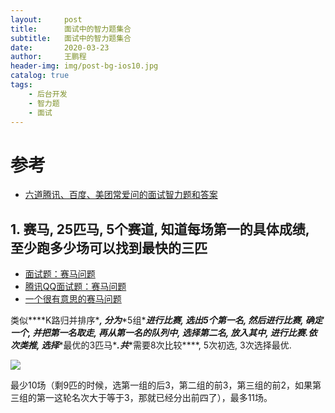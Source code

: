 ```yaml
---
layout:     post
title:      面试中的智力题集合
subtitle:   面试中的智力题集合
date:       2020-03-23
author:     王鹏程
header-img: img/post-bg-ios10.jpg
catalog: true
tags:
    - 后台开发
    - 智力题
    - 面试
---
```






# 参考

- [六道腾讯、百度、美团常爱问的面试智力题和答案](https://blog.csdn.net/abcdefg90876/article/details/102752131?depth_1-utm_source=distribute.pc_relevant.none-task&utm_source=distribute.pc_relevant.none-task)

## 1. 赛马, 25匹马, 5个赛道, 知道每场第一的具体成绩, 至少跑多少场可以找到最快的三匹

- [面试题：赛马问题](https://blog.csdn.net/jiutianhe/article/details/40744023)
- [腾讯QQ面试题：赛马问题](https://blog.csdn.net/zjhzyzc/article/details/4743585?depth_1-utm_source=distribute.pc_relevant.none-task&utm_source=distribute.pc_relevant.none-task)
- [一个很有意思的赛马问题](https://blog.csdn.net/Amy_mm/article/details/88733460?depth_1-utm_source=distribute.pc_relevant.none-task&utm_source=distribute.pc_relevant.none-task)

类似***\*K路归并排序\****, 分为***\*5组\****进行比赛, 选出5个第一名, 然后进行比赛, 确定一个, 并把第一名取走, 再从第一名的队列中, 选择第二名, 放入其中, 进行比赛.依次类推, 选择***\*最优的3匹马\****.共***\*需要8次比较\****, 5次初选, 3次选择最优.



![](https://img-blog.csdnimg.cn/20190322095144928.png?x-oss-process=image/watermark,type_ZmFuZ3poZW5naGVpdGk,shadow_10,text_aHR0cHM6Ly9ibG9nLmNzZG4ubmV0L0FteV9tbQ==,size_16,color_FFFFFF,t_70)

最少10场（剩9匹的时候，选第一组的后3，第二组的前3，第三组的前2，如果第三组的第一这轮名次大于等于3，那就已经分出前四了），最多11场。